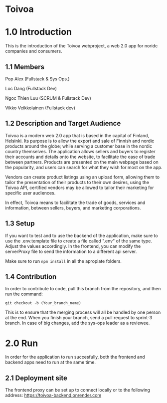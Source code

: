 # Toivoa

# 1.0 Introduction

This is the introduction of the Toivoa webproject, a web 2.0 app for noridc companies and consumers.

## 1.1 Members
Pop Alex (Fullstack & Sys Ops.)

Loc Dang (Fullstack Dev)

Ngoc Thien Luu (SCRUM & Fullstack Dev)

Vikko Veikkolainen (Fullstack dev)


## 1.2 Description and Target Audience

Toivoa is a modern web 2.0 app that is based in the capital of Finland, Helsinki. Its purpose is to allow the export and sale of Finnish and nordic products around the globe; while serving a customer base in the nordic country themselves. The application allows sellers and buyers to register their accounts and details onto the website, to facilitate the ease of trade between partners. Products are presented on the main webpage based on the popularity, and users can search for what they wish for most on the app.

Vendors can create product listings using an upload form, allowing them to tailor the presentation of their products to their own desires, using the Toivoa API, certified vendors may be allowed to tailor their marketing for specific user audiences.

In effect, Toivoa means to facilitate the trade of goods, services and information, between sellers, buyers, and marketing corporations.

## 1.3 Setup

If you want to test and to use the backend of the application, make sure to use the .env.template file to create a file called ".env" of the same type. Adjust the values accordingly. In the frontend, you can modify the serverProxy file to send the information to a different api server.

Make sure to run <code>npm install</code> in all the apropiate folders.

## 1.4 Contribution

In order to contribute to code, pull this branch from the repository, and then run the command:

<code>git checkout -b (Your_branch_name)</code>

This is to ensure that the merging process will all be handled by one person at the end. When you finish your branch, send a pull request to sprint-3 branch. In case of big changes, add the sys-ops leader as a reviewee.

# 2.0 Run

In order for the application to run succesfully, both the frontend and backend apps need to run at the same time.

## 2.1 Deployment site

The frontend proxy can be set up to connect locally or to the following address:
https://toivoa-backend.onrender.com
